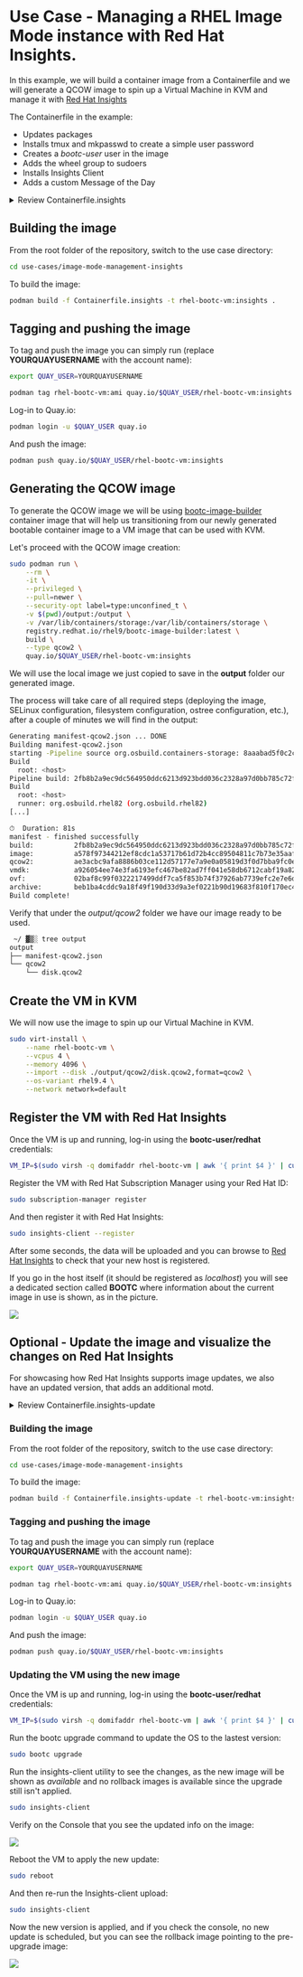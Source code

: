 # Use Case - Managing a RHEL Image Mode instance with Red Hat Insights.

In this example, we will build a container image from a Containerfile and we will generate a QCOW image to spin up a Virtual Machine in KVM and manage it with [Red Hat Insights](https://console.redhat.com/insights/dashboard)

The Containerfile in the example:

- Updates packages
- Installs tmux and mkpasswd to create a simple user password
- Creates a *bootc-user* user in the image
- Adds the wheel group to sudoers
- Installs Insights Client
- Adds a custom Message of the Day

<details>
  <summary>Review Containerfile.insights</summary>
  ```dockerfile
  --8<-- "use-cases/image-mode-management-insights/Containerfile.insights"
  ```
</details>

## Building the image

From the root folder of the repository, switch to the use case directory:

```bash
cd use-cases/image-mode-management-insights
```

To build the image:

```bash
podman build -f Containerfile.insights -t rhel-bootc-vm:insights .
```

## Tagging and pushing the image

To tag and push the image you can simply run (replace **YOURQUAYUSERNAME** with the account name):


```bash
export QUAY_USER=YOURQUAYUSERNAME
```

```bash
podman tag rhel-bootc-vm:ami quay.io/$QUAY_USER/rhel-bootc-vm:insights
```

Log-in to Quay.io:

```bash
podman login -u $QUAY_USER quay.io
```

And push the image:

```bash
podman push quay.io/$QUAY_USER/rhel-bootc-vm:insights
```

## Generating the QCOW image

To generate the QCOW image we will be using [bootc-image-builder](https://github.com/osbuild/bootc-image-builder) container image that will help us transitioning from our newly generated bootable container image to a VM image that can be used with KVM.

Let's proceed with the QCOW image creation:

```bash
sudo podman run \
    --rm \
    -it \
    --privileged \
    --pull=newer \
    --security-opt label=type:unconfined_t \
    -v $(pwd)/output:/output \
    -v /var/lib/containers/storage:/var/lib/containers/storage \
    registry.redhat.io/rhel9/bootc-image-builder:latest \
    build \
    --type qcow2 \
    quay.io/$QUAY_USER/rhel-bootc-vm:insights
```

We will use the local image we just copied to save in the **output** folder our generated image.

The process will take care of all required steps (deploying the image, SELinux configuration, filesystem configuration, ostree configuration, etc.), after a couple of minutes we will find in the output:

```bash
Generating manifest-qcow2.json ... DONE
Building manifest-qcow2.json
starting -Pipeline source org.osbuild.containers-storage: 8aaabad5f0c2c00eb12666076be4e6843f04e262230e2976dbb1218e96f2ca53
Build
  root: <host>
Pipeline build: 2fb8b2a9ec9dc564950ddc6213d923bdd036c2328a97d0bb785c72fb5b6e1154
Build
  root: <host>
  runner: org.osbuild.rhel82 (org.osbuild.rhel82)
[...]

⏱  Duration: 81s
manifest - finished successfully
build:          2fb8b2a9ec9dc564950ddc6213d923bdd036c2328a97d0bb785c72fb5b6e1154
image:          a578f97344212ef8cdc1a53717b61d72b4cc89504811c7b73e35aafe9a4011e5
qcow2:          ae3acbc9afa8886b03ce112d57177e7a9e0a05819d3f0d7bba9fc0e2663fddf5
vmdk:           a926054ee74e3fa6193efc467be82ad7ff041e58db6712cabf19a82793cbc345
ovf:            02baf8c99f0322217499ddf7ca5f853b74f37926ab7739efc2e7e6dd87ecc8c1
archive:        beb1ba4cddc9a18f49f190d33d9a3ef0221b90d19683f810f170ec4629c55f39
Build complete!

```

Verify that under the *output/qcow2* folder we have our image ready to be used.

```bash
 ~/ ▓▒░ tree output
output
├── manifest-qcow2.json
└── qcow2
    └── disk.qcow2
```

## Create the VM in KVM

We will now use the image to spin up our Virtual Machine in KVM.

```bash
sudo virt-install \
    --name rhel-bootc-vm \
    --vcpus 4 \
    --memory 4096 \
    --import --disk ./output/qcow2/disk.qcow2,format=qcow2 \
    --os-variant rhel9.4 \
    --network network=default
```

## Register the VM with Red Hat Insights

Once the VM is up and running, log-in using the **bootc-user/redhat** credentials:

```bash
VM_IP=$(sudo virsh -q domifaddr rhel-bootc-vm | awk '{ print $4 }' | cut -d"/" -f1) && ssh bootc-user@$VM_IP
```

Register the VM with Red Hat Subscription Manager using your Red Hat ID:

```bash
sudo subscription-manager register
```

And then register it with Red Hat Insights:

```bash
sudo insights-client --register
```

After some seconds, the data will be uploaded and you can browse to [Red Hat Insights](https://console.redhat.com/insights/inventory) to check that your new host is registered.

If you go in the host itself (it should be registered as *localhost*) you will see a dedicated section called **BOOTC** where information about the current image in use is shown, as in the picture.

![](./assets/insights-install.png)

## Optional - Update the image and visualize the changes on Red Hat Insights

For showcasing how Red Hat Insights supports image updates, we also have an updated version, that adds an additional motd.

<details>
  <summary>Review Containerfile.insights-update</summary>
  ```dockerfile
  --8<-- "use-cases/image-mode-management-insights/Containerfile.insights-update"
  ```
</details>

### Building the image

From the root folder of the repository, switch to the use case directory:

```bash
cd use-cases/image-mode-management-insights
```

To build the image:

```bash
podman build -f Containerfile.insights-update -t rhel-bootc-vm:insights .
```

### Tagging and pushing the image

To tag and push the image you can simply run (replace **YOURQUAYUSERNAME** with the account name):


```bash
export QUAY_USER=YOURQUAYUSERNAME
```

```bash
podman tag rhel-bootc-vm:ami quay.io/$QUAY_USER/rhel-bootc-vm:insights
```

Log-in to Quay.io:

```bash
podman login -u $QUAY_USER quay.io
```

And push the image:

```bash
podman push quay.io/$QUAY_USER/rhel-bootc-vm:insights
```

### Updating the VM using the new image

Once the VM is up and running, log-in using the **bootc-user/redhat** credentials:

```bash
VM_IP=$(sudo virsh -q domifaddr rhel-bootc-vm | awk '{ print $4 }' | cut -d"/" -f1) && ssh bootc-user@$VM_IP
```

Run the bootc upgrade command to update the OS to the lastest version:

```bash
sudo bootc upgrade
```

Run the insights-client utility to see the changes, as the new image will be shown as *available* and no rollback images is available since the upgrade still isn't applied.

```bash
sudo insights-client
```

Verify on the Console that you see the updated info on the image:

![](./assets/insights-upgrade.png)


Reboot the VM to apply the new update:

```bash
sudo reboot
```

And then re-run the Insights-client upload:

```bash
sudo insights-client
```

Now the new version is applied, and if you check the console, no new update is scheduled, but you can see the rollback image pointing to the pre-upgrade image:

![](./assets/insights-rollback.png)


